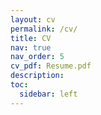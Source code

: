 ```yaml
---
layout: cv
permalink: /cv/
title: CV
nav: true
nav_order: 5
cv_pdf: Resume.pdf
description: 
toc:
  sidebar: left
---
```

